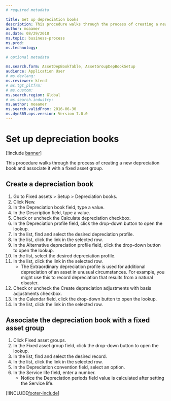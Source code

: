 ```yaml
--- 
# required metadata 
 
title: Set up depreciation books
description: This procedure walks through the process of creating a new depreciation book and associate it with a fixed asset group. 
author: moaamer
ms.date: 08/29/2018
ms.topic: business-process 
ms.prod:  
ms.technology:  
 
# optional metadata 
 
ms.search.form: AssetDepBookTable, AssetGroupDepBookSetup   
audience: Application User 
# ms.devlang:  
ms.reviewer: kfend
# ms.tgt_pltfrm:  
# ms.custom:  
ms.search.region: Global
# ms.search.industry: 
ms.author: moaamer
ms.search.validFrom: 2016-06-30 
ms.dyn365.ops.version: Version 7.0.0 
---
```

# Set up depreciation books 

[!include [banner](../../includes/banner.md)]

This procedure walks through the process of creating a new depreciation book and associate it with a fixed asset group. 

## Create a depreciation book
1. Go to Fixed assets > Setup > Depreciation books.
2. Click New.
3. In the Depreciation book field, type a value.
4. In the Description field, type a value.
5. Check or uncheck the Calculate depreciation checkbox.
6. In the Depreciation profile field, click the drop-down button to open the lookup.
7. In the list, find and select the desired depreciation profile.
8. In the list, click the link in the selected row.
9. In the Alternative depreciation profile field, click the drop-down button to open the lookup.
10. In the list, select the desired depreciation profile.
11. In the list, click the link in the selected row.
    * The Extraordinary depreciation profile is used for additional depreciation of an asset in unusual circumstances. For example, you might use this to record depreciation that results from a natural disaster.  
12. Check or uncheck the Create depreciation adjustments with basis adjustments checkbox.
13. In the Calendar field, click the drop-down button to open the lookup.
14. In the list, click the link in the selected row.

## Associate the depreciation book with a fixed asset group
1. Click Fixed asset groups.
2. In the Fixed asset group field, click the drop-down button to open the lookup.
3. In the list, find and select the desired record.
4. In the list, click the link in the selected row.
5. In the Depreciation convention field, select an option.
6. In the Service life field, enter a number.
    * Notice the Depreciation periods field value is calculated after setting the Service life.  



[!INCLUDE[footer-include](../../../includes/footer-banner.md)]
